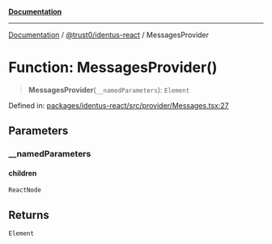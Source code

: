 [**Documentation**](../../../README.md)

***

[Documentation](../../../README.md) / [@trust0/identus-react](../README.md) / MessagesProvider

# Function: MessagesProvider()

> **MessagesProvider**(`__namedParameters`): `Element`

Defined in: [packages/identus-react/src/provider/Messages.tsx:27](https://github.com/trust0-project/identus/blob/c1cac9e36109f9f26d3017f9bb99381b85b534f1/packages/identus-react/src/provider/Messages.tsx#L27)

## Parameters

### \_\_namedParameters

#### children

`ReactNode`

## Returns

`Element`
